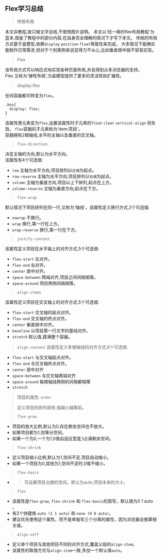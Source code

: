## Flex学习总结

> 传统布局

 本文非教程,故只做文字总结,不使用图片说明。
 本文以'阮一峰的flex布局教程'为蓝本,借鉴了教程中的部分内容,在自身完全理解的情况下才写下本文。
 传统的布局方式基于盒模型,依赖`display` `position` `float`等属性来完成。
 大多情况下能确实能制作日常需求,但对于个别案例来说显得力不从心,比如垂直居中就不容易实现。
 
> Flex

该布局方式可以响应式地实现各种页面布局,并且得到众多浏览器的支持。  
Flex 又称为'弹性布局',为盒模型提供了更多的灵活性和扩展性。

> display:flex

任何容器都可转变为`flex`。
```
.box{
  display: flex;
}
```
该属性使元素变为`flex`,设置该属性时子元素的`float` `clear` `vertical-align` 将失效。
`flex`容器的子元素称为'item:项目'。  
容器拥有2根轴线,水平的主轴以及垂直的交叉轴。  
> `flex-direction`

决定主轴的方向,默认为水平方向。  
该属性有4个可选值:  
* `row` 主轴为水平方向,项目排列以`左端`为起点。
* `row-reverse` 主轴为水平方向,项目排列以`右端`为起点。
* `column` 主轴为垂直方向,项目以上下排列,起点在上方。
* `column-reverse` 主轴为垂直方向,起点在下方。

> `flex-wrap`

默认情况下项目排列在同一行,又称为'轴线'。该属性定义换行方式,3个可选值:
* `nowrap` 不换行。
* `wrap` 换行,第一行在上方。
* `wrap-reverse` 换行,第一行在下方。

> `justify-content` 

该属性定义项目在水平轴上的对齐方式,5个可选值:
* `flex-start` 左对齐。
* `flex-end` 右对齐。
* `center` 居中对齐。
* `space-between` 两端对齐,项目之间间隔相等。
* `space-around` 项目两侧间隔相等。

> `align-items`
> 
该属性定义项目在交叉轴上的对齐方式,5个可选值:  
* `flex-start`  交叉轴的起点对齐。
* `flex-end` 交叉轴的终点对齐。
* `center` 垂直居中对齐。
* `baseline` 以项目第一行文字的基线对齐。
* `stretch` 默认值,撑满整个容器。

> `align-content` 
该属性定义多根轴线的对齐方式,6个可选值:  
* `flex-start` 与交叉轴起点对齐。
* `flex-end` 与交叉轴终点对齐。
* `center` 居中对齐
* `space-between` 与交叉轴两端对齐
* `space-around` 每根轴线两侧的间隔都相等
* `stretch`

> 项目的属性: `order` 
> 
> 定义项目的排列顺序,值越小越靠前。  

> `flex-grow`

* 项目的放大比例,默认为0,存在剩余空间也不放大。  
* 如果项目都为1,则等分空间。
* 如果一个为0,一个为1,0值自适应宽度,1占满剩余空间。

> `flex-shrink`
> 
* 定义项目缩小比例,默认为1,空间不足,项目自动缩小。
* 如果一个项目为0,其他为1,空间不足时,0值不缩小。

> `flex-basis`
> 
* > 可设置项目占据的空间。默认为auto,项目本来的大小。
> 
> `flex`
> 
* 该属性是`flex-grow`, `flex-shrink` 和 `flex-basis`的简写，默认值为0 1 auto 。
* 有2个快捷值 `auto (1 1 auto)` 和 `none (0 0 auto)`。
* 建议优先使用这个属性，而不是单独写三个分离的属性，因为浏览器会推算相关值。

> `align-self`
> 
* 定义单个项目与其他项目不同的对齐方式,覆盖父级的`align-item`。
* 该属性的取值方式与`align-item`一致,多加一个默认值`auto`。


















> 
